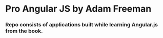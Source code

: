 # Pro Angular JS by Adam Freeman
### Repo consists of applications built while learning Angular.js from the book.
